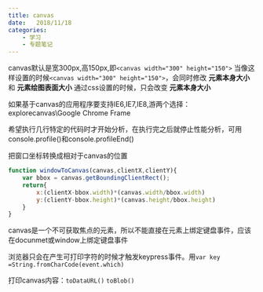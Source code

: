 ```yaml
---
title: canvas 
date:   2018/11/18
categories: 
    - 学习
    - 专题笔记 
---
```


canvas默认是宽300px,高150px,即``<canvas width="300" height="150">``
当像这样设置的时候``<canvas width="300" height="150">``，会同时修改 **元素本身大小**和 **元素绘图表面大小**
通过css设置的时候，只会改变 **元素本身大小**

如果基于canvas的应用程序要支持IE6,IE7,IE8,游两个选择：explorecanvas\Google Chrome Frame

希望执行几行特定的代码时才开始分析，在执行完之后就停止性能分析，可用console.profile()和console.profileEnd()

把窗口坐标转换成相对于canvas的位置
```js
function windowToCanvas(canvas,clientX,clientY){
    var bbox = canvas.getBoundingClientRect();
    return{
        x:(clientX-bbox.width)*(canvas.width/bbox.width)
        y:(clientY-bbox.height)*(canvas.height/bbox.height)
    }
} 
```

canvas是一个不可获取焦点的元素，所以不能直接在元素上绑定键盘事件，应该在docunmet或window上绑定键盘事件

浏览器只会在产生可打印字符的时候才触发keypress事件。用``var key =String.fromCharCode(event.which)``

打印canvas内容：``toDataURL()``  ``toBlob()``